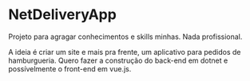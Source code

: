 # NetDeliveryApp

Projeto para agragar conhecimentos e skills minhas. Nada profissional.

A ideia é criar um site e mais pra frente, um aplicativo para pedidos de hamburgueria. Quero fazer a construção do back-end em dotnet e possívelmente o front-end em vue.js.
